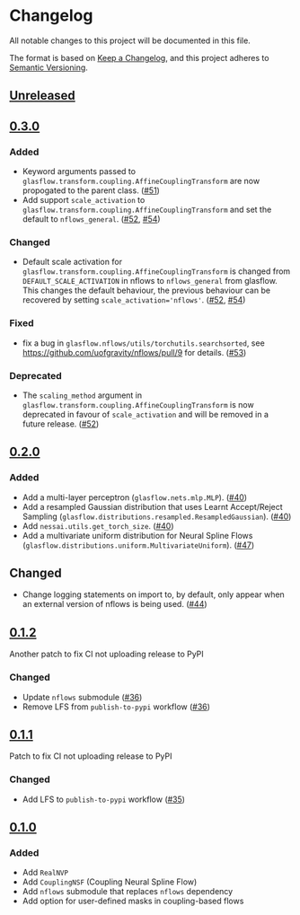 # Changelog

All notable changes to this project will be documented in this file.

The format is based on [Keep a Changelog](https://keepachangelog.com/en/1.0.0/),
and this project adheres to [Semantic Versioning](https://semver.org/spec/v2.0.0.html).

## [Unreleased]

## [0.3.0]

### Added

- Keyword arguments passed to `glasflow.transform.coupling.AffineCouplingTransform` are now propogated to the parent class. ([#51](https://github.com/uofgravity/glasflow/pull/51))
- Add support `scale_activation` to `glasflow.transform.coupling.AffineCouplingTransform` and set the default to `nflows_general`. ([#52](https://github.com/uofgravity/glasflow/pull/52), [#54](https://github.com/uofgravity/glasflow/pull/54))

### Changed

- Default scale activation for `glasflow.transform.coupling.AffineCouplingTransform` is changed from `DEFAULT_SCALE_ACTIVATION` in nflows to `nflows_general` from glasflow. This changes the default behaviour, the previous behaviour can be recovered by setting `scale_activation='nflows'`. ([#52](https://github.com/uofgravity/glasflow/pull/52), [#54](https://github.com/uofgravity/glasflow/pull/54))

### Fixed

- fix a bug in `glasflow.nflows/utils/torchutils.searchsorted`, see https://github.com/uofgravity/nflows/pull/9 for details. ([#53](https://github.com/uofgravity/glasflow/pull/53))

### Deprecated

- The `scaling_method` argument in `glasflow.transform.coupling.AffineCouplingTransform` is now deprecated in favour of `scale_activation` and will be removed in a future release. ([#52](https://github.com/uofgravity/glasflow/pull/52))

## [0.2.0]

### Added

- Add a multi-layer perceptron (`glasflow.nets.mlp.MLP`). ([#40](https://github.com/uofgravity/glasflow/pull/40))
- Add a resampled Gaussian distribution that uses Learnt Accept/Reject Sampling (`glasflow.distributions.resampled.ResampledGaussian`). ([#40](https://github.com/uofgravity/glasflow/pull/40))
- Add `nessai.utils.get_torch_size`. ([#40](https://github.com/uofgravity/glasflow/pull/40))
- Add a multivariate uniform distribution for Neural Spline Flows (`glasflow.distributions.uniform.MultivariateUniform`). ([#47](https://github.com/uofgravity/glasflow/pull/47))

## Changed

- Change logging statements on import to, by default, only appear when an external version of nflows is being used. ([#44](https://github.com/uofgravity/glasflow/pull/44))

## [0.1.2]

Another patch to fix CI not uploading release to PyPI
### Changed

- Update `nflows` submodule ([#36](https://github.com/uofgravity/glasflow/pull/36))
- Remove LFS from `publish-to-pypi` workflow ([#36](https://github.com/uofgravity/glasflow/pull/36))

## [0.1.1]

Patch to fix CI not uploading release to PyPI

### Changed

- Add LFS to `publish-to-pypi` workflow  ([#35](https://github.com/uofgravity/glasflow/pull/35))

## [0.1.0]

### Added

- Add `RealNVP`
- Add `CouplingNSF` (Coupling Neural Spline Flow)
- Add `nflows` submodule that replaces `nflows` dependency
- Add option for user-defined masks in coupling-based flows

[Unreleased]: https://github.com/uofgravity/glasflow/compare/v0.3.0...HEAD
[0.3.0]: https://github.com/uofgravity/glasflow/compare/v0.2.0...v0.3.0
[0.2.0]: https://github.com/uofgravity/glasflow/compare/v0.1.2...v0.2.0
[0.1.2]: https://github.com/uofgravity/glasflow/compare/v0.1.1...v0.1.2
[0.1.1]: https://github.com/uofgravity/glasflow/compare/v0.1.0...v0.1.1
[0.1.0]: https://github.com/uofgravity/glasflow/releases/tag/v0.1.0
